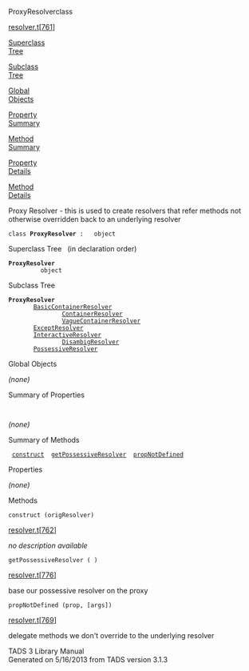 <span class="title">ProxyResolver</span><span class="type">class</span>

[resolver.t](../file/resolver.t.html)\[[761](../source/resolver.t.html#761)\]

[Superclass  
Tree](#_SuperClassTree_)

[Subclass  
Tree](#_SubClassTree_)

[Global  
Objects](#_ObjectSummary_)

[Property  
Summary](#_PropSummary_)

[Method  
Summary](#_MethodSummary_)

[Property  
Details](#_Properties_)

[Method  
Details](#_Methods_)

<div class="fdesc">

Proxy Resolver - this is used to create resolvers that refer methods not
otherwise overridden back to an underlying resolver

`class `**`ProxyResolver`**` :   object`

</div>

<span id="_SuperClassTree_"></span>

<div class="mjhd">

<span class="hdln">Superclass Tree</span>   (in declaration order)

</div>

**`ProxyResolver`**  
`         object`  
<span id="_SubClassTree_"></span>

<div class="mjhd">

<span class="hdln">Subclass Tree</span>  

</div>

**`ProxyResolver`**  
`         `[`BasicContainerResolver`](../object/BasicContainerResolver.html)  
`                 `[`ContainerResolver`](../object/ContainerResolver.html)  
`                 `[`VagueContainerResolver`](../object/VagueContainerResolver.html)  
`         `[`ExceptResolver`](../object/ExceptResolver.html)  
`         `[`InteractiveResolver`](../object/InteractiveResolver.html)  
`                 `[`DisambigResolver`](../object/DisambigResolver.html)  
`         `[`PossessiveResolver`](../object/PossessiveResolver.html)  
<span id="_ObjectSummary_"></span>

<div class="mjhd">

<span class="hdln">Global Objects</span>  

</div>

*(none)* <span id="_PropSummary_"></span>

<div class="mjhd">

<span class="hdln">Summary of Properties</span>  

</div>

` `

*(none)* <span id="_MethodSummary_"></span>

<div class="mjhd">

<span class="hdln">Summary of Methods</span>  

</div>

` `[`construct`](#construct)`  `[`getPossessiveResolver`](#getPossessiveResolver)`  `[`propNotDefined`](#propNotDefined)`  `

<span id="_Properties_"></span>

<div class="mjhd">

<span class="hdln">Properties</span>  

</div>

*(none)* <span id="_Methods_"></span>

<div class="mjhd">

<span class="hdln">Methods</span>  

</div>

<span id="construct"></span>

`construct (origResolver)`

[resolver.t](../file/resolver.t.html)\[[762](../source/resolver.t.html#762)\]

<div class="desc">

*no description available*

</div>

<span id="getPossessiveResolver"></span>

`getPossessiveResolver ( )`

[resolver.t](../file/resolver.t.html)\[[776](../source/resolver.t.html#776)\]

<div class="desc">

base our possessive resolver on the proxy

</div>

<span id="propNotDefined"></span>

`propNotDefined (prop, [args])`

[resolver.t](../file/resolver.t.html)\[[769](../source/resolver.t.html#769)\]

<div class="desc">

delegate methods we don't override to the underlying resolver

</div>

<div class="ftr">

TADS 3 Library Manual  
Generated on 5/16/2013 from TADS version 3.1.3

</div>

